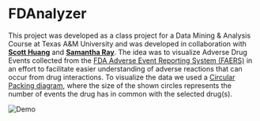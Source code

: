 # FDAnalyzer

This project was developed as a class project for a Data Mining & Analysis Course at Texas A&M University and was developed in collaboration with <a href="https://github.com/ScottHoang"><strong>Scott Huang</strong></a> and <a href="https://github.com/sjray32"><strong>Samantha Ray</strong></a>. The idea was to visualize Adverse Drug Events collected from the <a href=https://open.fda.gov/data/faers>FDA Adverse Event Reporting System (FAERS)</a> in an effort to facilitate easier understanding of adverse reactions that can occur from drug interactions. To visualize the data we used a <a href=https:\\www.d3-graph-gallery.com/graph/circularpacking_template.html>Circular Packing diagram</a>, where the size of the shown circles represents the number of events the drug has in common with the selected drug(s).

![Demo](random/FDAnalyzer.gif "Demo")
